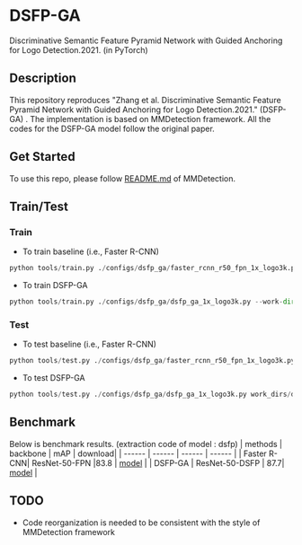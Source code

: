 # DSFP-GA
Discriminative Semantic Feature Pyramid Network with Guided Anchoring for Logo Detection.2021. (in PyTorch)

## Description
This repository reproduces "Zhang et al. Discriminative Semantic Feature Pyramid Network with Guided Anchoring for Logo Detection.2021." (DSFP-GA) . The implementation is based on MMDetection framework. All the codes for the DSFP-GA model follow the original paper.

## Get Started
To use this repo, please follow [README.md](https://github.com/open-mmlab/mmdetection/blob/master/README.md) of MMDetection.

## Train/Test
### Train
* To train baseline (i.e., Faster R-CNN)
```Python
python tools/train.py ./configs/dsfp_ga/faster_rcnn_r50_fpn_1x_logo3k.py --work-dir work_dirs/faster_rcnn_r50_fpn_1x_logo3k
```
* To train DSFP-GA
```Python
python tools/train.py ./configs/dsfp_ga/dsfp_ga_1x_logo3k.py --work-dir work_dirs/dsfp_ga_1x_logo3k
```

### Test
* To test baseline (i.e., Faster R-CNN)
```Python
python tools/test.py ./configs/dsfp_ga/faster_rcnn_r50_fpn_1x_logo3k.py work_dirs/faster_rcnn_r50_fpn_1x_logo3k/faster_rcnn_r50_fpn_1x_logo3k.pth --eval mAP
```
* To test DSFP-GA
```Python
python tools/test.py ./configs/dsfp_ga/dsfp_ga_1x_logo3k.py work_dirs/dsfp_ga_1x_logo3k/dsfp_ga_1x_logo3k.pth --eval mAP
```

## Benchmark
Below is benchmark results. (extraction code of model : dsfp)
| methods | backbone | mAP | download|
| ------ | ------ | ------ | ------ |
| Faster R-CNN| ResNet-50-FPN |83.8 |  [model](https://pan.baidu.com/s/1Xw5PlWLcN5dzRqnrceJqug ) |
| DSFP-GA | ResNet-50-DSFP | 87.7|  [model](https://pan.baidu.com/s/1Xw5PlWLcN5dzRqnrceJqug ) |

## TODO
* Code reorganization is needed to be consistent with the style of MMDetection framework


